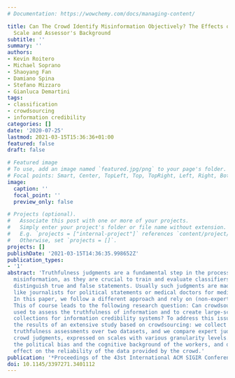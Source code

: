 ```yaml
---
# Documentation: https://wowchemy.com/docs/managing-content/

title: Can The Crowd Identify Misinformation Objectively? The Effects of Judgment
  Scale and Assessor's Background
subtitle: ''
summary: ''
authors:
- Kevin Roitero
- Michael Soprano
- Shaoyang Fan
- Damiano Spina
- Stefano Mizzaro
- Gianluca Demartini
tags:
- classification
- crowdsourcing
- information credibility
categories: []
date: '2020-07-25'
lastmod: 2021-03-15T15:36:36+01:00
featured: false
draft: false

# Featured image
# To use, add an image named `featured.jpg/png` to your page's folder.
# Focal points: Smart, Center, TopLeft, Top, TopRight, Left, Right, BottomLeft, Bottom, BottomRight.
image:
  caption: ''
  focal_point: ''
  preview_only: false

# Projects (optional).
#   Associate this post with one or more of your projects.
#   Simply enter your project's folder or file name without extension.
#   E.g. `projects = ["internal-project"]` references `content/project/deep-learning/index.md`.
#   Otherwise, set `projects = []`.
projects: []
publishDate: '2021-03-15T14:36:35.998652Z'
publication_types:
- '1'
abstract: 'Truthfulness judgments are a fundamental step in the process of fighting
  misinformation, as they are crucial to train and evaluate classifiers that automatically
  distinguish true and false statements. Usually such judgments are made by experts,
  like journalists for political statements or medical doctors for medical statements.
  In this paper, we follow a different approach and rely on (non-expert) crowd workers.
  This of course leads to the following research question: Can crowdsourcing be reliably
  used to assess the truthfulness of information and to create large-scale labeled
  collections for information credibility systems? To address this issue, we present
  the results of an extensive study based on crowdsourcing: we collect thousands of
  truthfulness assessments over two datasets, and we compare expert judgments with
  crowd judgments, expressed on scales with various granularity levels. We also measure
  the political bias and the cognitive background of the workers, and quantify their
  effect on the reliability of the data provided by the crowd.'
publication: '*Proceedings of the 43st International ACM SIGIR Conference on Research and Development in Information Retrieval. Conference Rank: GGS A++, Core A**'
doi: 10.1145/3397271.3401112
---
```

